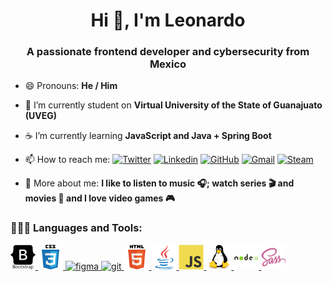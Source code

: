 <h1 align="center">Hi 👋, I'm Leonardo</h1>
<h3 align="center">A passionate frontend developer and cybersecurity from Mexico</h3>


* 😄 Pronouns: **He / Him**

* 🔭 I’m currently student on **Virtual University of the State of Guanajuato (UVEG)**

* ☕️ I’m currently learning **JavaScript and Java + Spring Boot**

* 📫 How to reach me: [![Twitter](https://img.shields.io/twitter/follow/Sinonimouss?style=social)](https://twitter.com/sinonimouss) [![Linkedin](https://img.shields.io/badge/-LinkedIn-blue?style=flat-square&logo=Linkedin&logoColor=white&link=https://www.linkedin.com/in/leonardosan/)](https://www.linkedin.com/in/leonardosan/) [![GitHub](https://img.shields.io/badge/-GitHub-black?style=flat-square&logo=github&logoColor=white&link=https://github.com/bitr0m)](https://github.com/bitr0m) [![Gmail](https://img.shields.io/badge/-Gmail-red?style=flat-square&logo=gmail&logoColor=white)](mailto:sinonimouss@gmail.com) [![Steam](https://img.shields.io/badge/-Steam-darkblue?style=flat-square&logo=steam&logoColor=white&link=https://steamcommunity.com/id/Sinonimouss/)](https://steamcommunity.com/id/Sinonimouss/)
* 👾 More about me: **I like to listen to music 🎧; watch series 🎬 and movies 🎥 and I love video games 🎮**


<h3 align="left">👨🏻‍💻 Languages and Tools:</h3>
<p align="left"> <a href="https://getbootstrap.com" target="_blank" rel="noreferrer"> <img src="https://raw.githubusercontent.com/devicons/devicon/master/icons/bootstrap/bootstrap-plain-wordmark.svg" alt="bootstrap" width="40" height="40"/> </a> <a href="https://www.w3schools.com/css/" target="_blank" rel="noreferrer"> <img src="https://raw.githubusercontent.com/devicons/devicon/master/icons/css3/css3-original-wordmark.svg" alt="css3" width="40" height="40"/> </a> <a href="https://www.figma.com/" target="_blank" rel="noreferrer"> <img src="https://www.vectorlogo.zone/logos/figma/figma-icon.svg" alt="figma" width="40" height="40"/> </a> <a href="https://git-scm.com/" target="_blank" rel="noreferrer"> <img src="https://www.vectorlogo.zone/logos/git-scm/git-scm-icon.svg" alt="git" width="40" height="40"/> </a> <a href="https://www.w3.org/html/" target="_blank" rel="noreferrer"> <img src="https://raw.githubusercontent.com/devicons/devicon/master/icons/html5/html5-original-wordmark.svg" alt="html5" width="40" height="40"/> </a> <a href="https://www.java.com" target="_blank" rel="noreferrer"> <img src="https://raw.githubusercontent.com/devicons/devicon/master/icons/java/java-original.svg" alt="java" width="40" height="40"/> </a> <a href="https://developer.mozilla.org/en-US/docs/Web/JavaScript" target="_blank" rel="noreferrer"> <img src="https://raw.githubusercontent.com/devicons/devicon/master/icons/javascript/javascript-original.svg" alt="javascript" width="40" height="40"/> </a> <a href="https://www.linux.org/" target="_blank" rel="noreferrer"> <img src="https://raw.githubusercontent.com/devicons/devicon/master/icons/linux/linux-original.svg" alt="linux" width="40" height="40"/> </a> <a href="https://nodejs.org" target="_blank" rel="noreferrer"> <img src="https://raw.githubusercontent.com/devicons/devicon/master/icons/nodejs/nodejs-original-wordmark.svg" alt="nodejs" width="40" height="40"/> </a> <a href="https://sass-lang.com" target="_blank" rel="noreferrer"> <img src="https://raw.githubusercontent.com/devicons/devicon/master/icons/sass/sass-original.svg" alt="sass" width="40" height="40"/> </a> </p>
